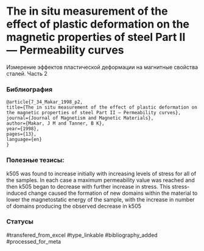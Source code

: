 # The in situ measurement of the effect of plastic deformation on the magnetic properties of steel Part II — Permeability curves

Измерение эффектов пластической деформации на магнитные свойства сталей. Часть 2

### Библиография
```
@article{7_34_Makar_1998_p2,
title={The in situ measurement of the effect of plastic deformation on the magnetic properties of steel Part II — Permeability curves},
journal={Journal of Magnetism and Magnetic Materials},
author={Makar, J M and Tanner, B K},
year={1998},
pages={13},
language={en}
}
```

### Полезные тезисы:

k505 was found to increase initially with increasing levels of stress for all of the samples. In each case a maximum permeability value was reached and then k505 began to decrease with further increase in stress.
This stress-induced change caused the formation of new domains within the material to lower the magnetostatic energy of the sample, with the increase in number of domains
producing the observed decrease in k505

### Статусы
#transfered_from_excel 
#type_linkable 
#bibliography_added
#processed_for_meta
